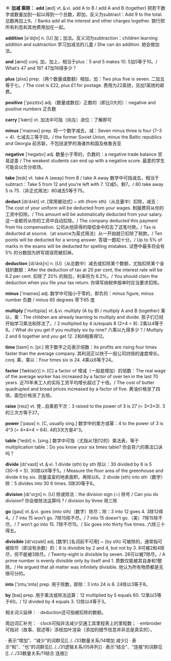☀ <span class="category">**加减 乘除：**</span>
<span class="vocabulary">**add**</span> [æd] 
<span class="definition">vt.＆vi. add A to B / add A and B (together) 把若干数字或数量加到一起以得到一个总数，即加，反义为subtract：</span>Add 9 to the total. 总数再加上9。/ Banks add all the interest and other charges together. 银行把所有利息和其他费用加在一起。

<span class="vocabulary">**addition**</span> [ə'dɪʃn] 
<span class="definition">n. [U] 加；加法。反义词为subtraction：</span>children learning addition and subtraction 学习加减法的儿童 / She can do addition. 她会做加法。

<span class="vocabulary">**and**</span> [ænd] 
<span class="definition">conj. 加，加上，相当于plus：</span>5 and 5 makes 10. 5加5等于10。/ What’s 47 and 16? 47加16得多少？ 

<span class="vocabulary">**plus**</span> [plʌs] 
<span class="definition">prep.（两个数量或数额）相加，加：</span>Two plus five is seven. 二加五等于七。/ The cost is £22, plus £1 for postage. 费用为22英镑，另加1英镑的邮费。

<span class="vocabulary">**positive**</span> ['pɒzɪtɪv] 
<span class="definition">adj.（数量或数目）正数的（即比0大的）：</span>negative and positive numbers 正负数

<span class="vocabulary">**carry**</span> ['kærɪ] 
<span class="definition">vt. 加法中可指（向左）进位：</span>了解即可

<span class="vocabulary">**minus**</span> ['maɪnəs] 
<span class="definition">prep. 将一个数字减去，减：</span>Seven minus three is four (7–3 = 4). 七减去三等于四。/ the former Soviet Union, minus the Baltic republics and Georgia 前苏联，不包括波罗的海诸共和国及格鲁吉亚
           
<span class="vocabulary">**negative**</span> [ˈnegətɪv]
<span class="definition">adj. 数量小于零的，负数的：</span>a negative trade balance 贸易逆差 / The weakest students can end up with a negative score. 最差的学生可能会以负分收场。

<span class="vocabulary">**take**</span> [teɪk] 
<span class="definition">vt. take A (away) from B / take A away 数学中可指减去，相当于subtract：</span>Take 5 from 12 and you’re left with 7. 12减5，剩7。/ 80 take away 5 is 75.（非正式用法）80减去5等于75。
                      
<span class="vocabulary">**deduct**</span> [dɪˈdʌkt]
<span class="definition">vt. [常用被动式] ~ sth (from sth)（从总量中）扣除，减去：</span>The cost of your uniform will be deducted from your wages. 制服费将从你的工资中扣除。/ This amount will be automatically deducted from your salary. 这一金额将从你的工资中自动扣除。/ The company deducted this payment from his compensation. 公司从他获得的赔偿金中扣去了这笔付款。/ Tax is deducted at source.（at source为英式用法）从一开始就已扣除了税款。/ Ten points will be deducted for a wrong answer. 答错一题扣十分。/ Up to 5% of marks in the exams will be deducted for spelling mistakes. 试卷中最多将会有 5% 的分数因为拼写错误而被扣掉。

<span class="vocabulary">**deduction**</span> [dɪˈdʌkʃn]
<span class="definition">n. [U]（从总数中）减去或扣除某个数额，尤指扣除某个金钱的数额：</span>After the deduction of tax at 20 per cent, the interest rate will be 6.2 per cent. 扣除了 20% 的税后，利率将为 6.2%。/ You should claim the deduction when you file your tax return. 你填写纳税申报单时应当要求扣除。

<span class="vocabulary">**minus**</span> ['maɪnəs] 
<span class="definition">adj. 数学中可指小于零的，即负的：</span>minus figure, minus number 负数 / minus 65 degrees 零下65 度

<span class="vocabulary">**multiply**</span> ['mʌltɪplaɪ] 
<span class="definition">vt.＆vi. multiply (A by B) / multiply A and B (together) 乘以，乘：</span>The children are already learning to multiply and divide. 孩子们已经开始学习乘法和除法了。/ 2 multiplied by 4 is/equals 8 (2×4 = 8). 2乘以4等于8。/ What do you get if you multiply six by nine? 六乘以九得多少？/ Multiply 2 and 6 together and you get 12. 2和6相乘得12。

<span class="vocabulary">**time**</span> [taɪm] 
<span class="definition">n. [pl.] 用于数字之后表示倍数：</span>Its profits are rising four times faster than the average company. 其利润正以快于一般公司四倍的速度增长。<span class="definition">conj. 乘，乘以：</span>Four times six is 24. 4乘以6等于24。
           
<span class="vocabulary">**factor**</span> [ˈfæktə(r)]
<span class="definition">n. [C] a factor of 增减（一般是增加）的倍数：</span>The real wage of the average worker has increased by a factor of over ten in the last 70 years. 近70年来工人的实际工资平均增长超过了十倍。/ The cost of butter quadrupled and bread prices increased by a factor of five. 黄油价格涨了四倍，面包价格涨了五倍。

<span class="vocabulary">**raise**</span> [reɪz] 
<span class="definition">vt. 使…自乘若干次：</span>3 raised to the power of 3 is 27 (= 3×3×3). 3的三次方等于27。

<span class="vocabulary">**power**</span> ['paʊə] 
<span class="definition">n. [C, usually sing.] 数学中的乘方或幂：</span>4 to the power of 3 is 4^3 (= 4×4×4 = 64). 4的3次方是4^3。

<span class="vocabulary">**table**</span> ['teɪbl] 
<span class="definition">n. [sing.] 数学中可指（尤指从1到12的）乘法表，等于multiplication table：</span>Do you know your six times table? 你会背六的乘法口诀吗？

<span class="vocabulary">**divide**</span> [dɪ'vaɪd] 
<span class="definition">vt.＆vi. 1 divide (sth) by sth 除以：</span>30 divided by 6 is 5 (30÷6 = 5). 30除以6等于5。/ Measure the floor area of the greenhouse and divide it by six. 测量温室的地表面积，再除以6。<span class="definition">2 divide (sth) into sth（数学）除：</span>5 divides into 30 6 times. 5除30等于6。

<span class="vocabulary">**division**</span> [dɪ'vɪӡn] 
<span class="definition">n. [U] 除或除法：</span>the division sign (÷) 除号 / Can you do division? 你会做除法运算吗？/ division by three 用三除

<span class="vocabulary">**go**</span> [ɡəʊ] 
<span class="definition">vt.＆vi. goes (into sth)（数字）除尽；除：</span>3 into 12 goes 4. 3除12得4。/ 7 into 15 won’t go. 7除15除不尽。/ 7 into 15 doesn’t go.（美）7除15除不尽。/ 7 won’t go into 15. 7除不尽15。/ Six goes into thirty five times. 六除三十得五。
           
<span class="vocabulary">**divisible**</span> [dɪˈvɪzəbl]
<span class="definition">adj. [数学] [名词前不可用] ~ (by sth) 可被除的，通常指可被除尽（即没有余数）的：</span>8 is divisible by 2 and 4, but not by 3. 8可被2和4除尽，但不能被3除尽。/ Twenty-eight is divisible by seven. 28可以被7除尽。/ A prime number is evenly divisible only by itself and 1. 质数仅能被其自身和1整除。/ He argued that all matter was infinitely divisible. 他认为所有物质都是无限可分的。

<span class="vocabulary">**into**</span> ['ɪntu,'ɪntə] 
<span class="definition">prep. 用于除数，即除：</span>3 into 24 is 8. 24除以3等于8。

<span class="vocabulary">**by**</span> [baɪ] 
<span class="definition">prep. 用于乘法或除法运算：</span>12 multiplied by 5 equals 60. 12乘以5等于60。/ 12 divided by 4 equals 3. 12除以4等于3。

相关词义延伸：
· deduction还可指被扣除的数额。

周边词汇补充：
· clock可指非法减少交通工具里程表上的里程数；
· embroider可指对（故事、叙述等）添枝加叶渲染（添加的细节信息并非总是真实的）。

· 表示“增加”、“减少”的词群见[[../../33数量关系/14增加 减少]]
· 表示“和”、“也”的词群见[[../../31逻辑关系/05并列]]
· 表示“结合”、“连接”的词群见[[../../33数量关系/11结合 连接]]
